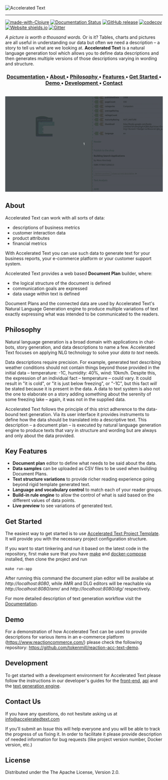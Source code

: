 <div >

  <div valign="middle" height="125">
    <img height="70" alt="Accelerated Text" src="docs/assets/accelerated-text-logo.png"/>
  </div>

</div>



---

[![made-with-Clojure](https://img.shields.io/badge/Made%20with-Clojure-1f425f.svg)](https://clojure.org/)
[![Documentation Status](https://readthedocs.org/projects/accelerated-text/badge/?version=latest)](https://accelerated-text.readthedocs.io/en/latest/?badge=latest)
[![GitHub release](https://img.shields.io/github/release/tokenmill/accelerated-text.svg)](https://github.com/tokenmill/accelerated-text/releases/)
[![codecov](https://codecov.io/gh/accelerated-text/accelerated-text/branch/master/graph/badge.svg?token=rQIlPuvYID)](https://codecov.io/gh/accelerated-text/accelerated-text)
[![Website shields.io](https://img.shields.io/website-up-down-green-red/http/shields.io.svg)](https://acceleratedtext.com)
[![Gitter](https://badges.gitter.im/accelerated-text/community.svg)](https://gitter.im/accelerated-text/community?utm_source=badge&utm_medium=badge&utm_campaign=pr-badge)

*A picture is worth a thousand words.* Or is it? 
Tables, charts and pictures are all useful in understanding our data but often we need a description – a story to tell us what are we looking at. 
**Accelerated Text** is a natural language generation tool which allows you to define data descriptions and then generates multiple versions of those descriptions varying in wording and structure.


<div align="center"><a name="menu"></a>
  <h3>
    <a href="https://accelerated-text.readthedocs.io/">
      Documentation
    </a>
    <span> • </span>
    <a href="#about">
      About
    </a>
    <span> • </span>
    <a href="#philosophy">
      Philosophy
    </a>
    <span> • </span>
    <a href="#key-features">
      Features
    </a>
    <span> • </span>    
    <a href="#get-started">
      Get Started
    </a>    
    <span> • </span>
    <a href="#demo">
      Demo
    </a>
    <span> • </span>
    <a href="#development">
      Development
    </a>
    <span> • </span>
    <a href="#contact-us">
      Contact
    </a>
  </h4>
</div>


<br>

<div align="center">
<img src="docs/assets/preview.gif" width="900"/>
</div>

## About

Accelerated Text can work with all sorts of data:

* descriptions of business metrics
* customer interaction data
* product attributes
* financial metrics

With Accelerated Text you can use such data to generate text for your business reports, your e-commerce platform or your customer support system.

Accelerated Text provides a web based **Document Plan** builder, where: 
* the logical structure of the document is defined
* communication goals are expressed
* data usage within text is defined

Document Plans and the connected data are used by Accelerated Text's Natural Language Generation engine 
to produce multiple variations of text exactly expressing what was intended to be communicated to the readers.

## Philosophy

Natural language generation is a broad domain with applications in chat-bots, story generation, and data descriptions to name a few. 
Accelerated Text focuses on applying NLG technology to solve your *data to text* needs.

Data descriptions require precision. 
For example, generated text describing weather conditions should not contain things beyond those provided in the initial data – temperature: -1C, humidity: 40%, wind: 10km/h. 
Despite this, the expression of an individual fact – temperature – could vary. It could result in "it is cold", or "it is just below freezing", or "-1C", but this fact *will* be stated because it is present in the data. 
A data to text system is also not the one to elaborate on a story adding something about the serenity of some freezing lake – again, it was not in the supplied data.

Accelerated Text follows the principle of this strict adherence to the data-bound text generation. 
Via its user interface it provides instruments to define how the data should be translated into a descriptive text. 
This description – a document plan – is executed by natural language generation engine to produce texts that vary in structure and wording but are always and only about the data provided.

## Key Features

* **Document plan** editor to define what needs to be said about the data.
* **Data samples** can be uploaded as CSV files to be used when building Document Plans.
* **Text structure variations** to provide richer reading experience going beyond rigid template generated text.
* **Language and vocabulary  control** to match each of your reader groups.
* **Build-in rule engine** to allow the control of what is said based on the different values of data points.
* **Live preview** to see variations of generated text.

## Get Started

The easiest way to get started is to use [Accelerated Text Project Template](https://github.com/tokenmill/accelerated-text-project-template). It will provide you with the necessary project configuration structure.

If you want to start tinkering and run it based on the latest code in the repository, first make sure that you have [make](https://www.gnu.org/software/make/) and [docker-compose](https://docs.docker.com/compose/install/) installed, then clone the project and run

```
make run-app
```

After running this command the document plan editor will be availabe at _http://localhost:8080_, while AMR and DLG editors will be reachable via _http://localhost:8080/amr/_ and _http://localhost:8080/dlg/_ respectively.

For more detailed description of text generation workflow visit the [Documentation](https://accelerated-text.readthedocs.io/).

## Demo

For a demonstration of how Accelerated Text can be used to provide descriptions for various items in an e-commerce platform (https://www.reactioncommerce.com/) please check the following repository: https://github.com/tokenmill/reaction-acc-text-demo.

## Development

To get started with a development environment for Accelerated Text please follow the instructions in our developer's guides 
for the [front-end](front-end/README.md), [api](api/README.md) and the [text generation engine](core/README.md).

## Contact Us

If you have any questions, do not hesitate asking us at info@acceleratedtext.com

If you'll submit an *Issue* this will help everyone and you will be able to track the progress of us fixing it. 
In order to facilitate it please provide description of needed information for bug requests (like project version number, Docker version, etc.)

## License 

Distributed under the The Apache License, Version 2.0.
